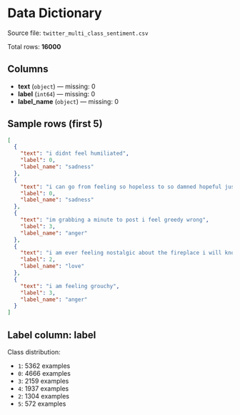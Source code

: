 # Data Dictionary

Source file: `twitter_multi_class_sentiment.csv`

Total rows: **16000**

## Columns

- **text** (`object`) — missing: 0
- **label** (`int64`) — missing: 0
- **label_name** (`object`) — missing: 0

## Sample rows (first 5)
```json
[
  {
    "text": "i didnt feel humiliated",
    "label": 0,
    "label_name": "sadness"
  },
  {
    "text": "i can go from feeling so hopeless to so damned hopeful just from being around someone who cares and is awake",
    "label": 0,
    "label_name": "sadness"
  },
  {
    "text": "im grabbing a minute to post i feel greedy wrong",
    "label": 3,
    "label_name": "anger"
  },
  {
    "text": "i am ever feeling nostalgic about the fireplace i will know that it is still on the property",
    "label": 2,
    "label_name": "love"
  },
  {
    "text": "i am feeling grouchy",
    "label": 3,
    "label_name": "anger"
  }
]
```

## Label column: **label**
Class distribution:
- `1`: 5362 examples
- `0`: 4666 examples
- `3`: 2159 examples
- `4`: 1937 examples
- `2`: 1304 examples
- `5`: 572 examples